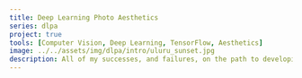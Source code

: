 ```yaml
---
title: Deep Learning Photo Aesthetics
series: dlpa
project: true
tools: [Computer Vision, Deep Learning, TensorFlow, Aesthetics]
image: ../../assets/img/dlpa/intro/uluru_sunset.jpg
description: All of my successes, and failures, on the path to developing a deep learning model capable of understanding photo aesthetics. 
---
```

